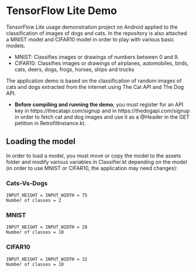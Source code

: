 # TensorFlow Lite Demo

TensorFlow Lite usage demonstration project on Android applied to the classification of images of dogs and cats. In the repository is also attached a MNIST model and CIFAR10 model in order to play with various basic models.

<ul>
    <li>MNIST: Classifies images or drawings of numbers between 0 and 9.</li>
    <li>CIFAR10: Classifies images or drawings of airplanes, automobiles, birds, cats, deers, dogs, frogs, horses, ships and trucks</li>
</ul>

The application demo is based on the classification of random images of cats and dogs extracted from the internet using The Cat API and The Dog API. 

<ul><li><b>Before compiling and running the demo</b>, you must register for an API key in https://thecatapi.com/signup and in https://thedogapi.com/signup in order to fetch cat and dog images and use it as a @Header in the GET petition in RetrofitInstance.kt.</li></ul>

## Loading the model

In order to load a model, you must move or copy the model to the assets folder and modify various variables in Classifier.kt depending on the model (in order to use MNIST or CIFAR10, the application may need changes):

### Cats-Vs-Dogs

    INPUT_HEIGHT = INPUT_WIDTH = 75
    Number of classes = 2

### MNIST

    INPUT_HEIGHT = INPUT_WIDTH = 28
    Number of classes = 10

### CIFAR10

    INPUT_HEIGHT = INPUT_WIDTH = 32
    Number of classes = 10
